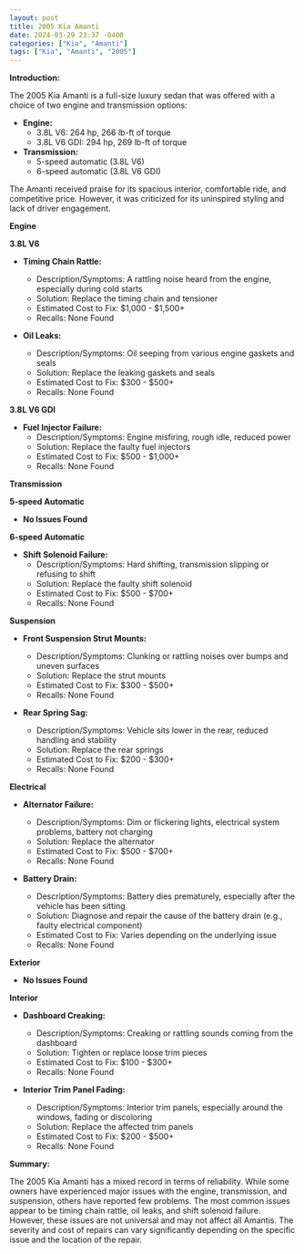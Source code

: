 ```yaml
---
layout: post
title: 2005 Kia Amanti
date: 2024-03-29 23:37 -0400
categories: ["Kia", "Amanti"]
tags: ["Kia", "Amanti", "2005"]
---
```

**Introduction:**

The 2005 Kia Amanti is a full-size luxury sedan that was offered with a choice of two engine and transmission options:

* **Engine:**
    * 3.8L V6: 264 hp, 266 lb-ft of torque
    * 3.8L V6 GDI: 294 hp, 269 lb-ft of torque
* **Transmission:**
    * 5-speed automatic (3.8L V6)
    * 6-speed automatic (3.8L V6 GDI)

The Amanti received praise for its spacious interior, comfortable ride, and competitive price. However, it was criticized for its uninspired styling and lack of driver engagement.

**Engine**

**3.8L V6**

* **Timing Chain Rattle:**
    * Description/Symptoms: A rattling noise heard from the engine, especially during cold starts
    * Solution: Replace the timing chain and tensioner
    * Estimated Cost to Fix: $1,000 - $1,500+
    * Recalls: None Found

* **Oil Leaks:**
    * Description/Symptoms: Oil seeping from various engine gaskets and seals
    * Solution: Replace the leaking gaskets and seals
    * Estimated Cost to Fix: $300 - $500+
    * Recalls: None Found

**3.8L V6 GDI**

* **Fuel Injector Failure:**
    * Description/Symptoms: Engine misfiring, rough idle, reduced power
    * Solution: Replace the faulty fuel injectors
    * Estimated Cost to Fix: $500 - $1,000+
    * Recalls: None Found

**Transmission**

**5-speed Automatic**

* **No Issues Found**

**6-speed Automatic**

* **Shift Solenoid Failure:**
    * Description/Symptoms: Hard shifting, transmission slipping or refusing to shift
    * Solution: Replace the faulty shift solenoid
    * Estimated Cost to Fix: $500 - $700+
    * Recalls: None Found

**Suspension**

* **Front Suspension Strut Mounts:**
    * Description/Symptoms: Clunking or rattling noises over bumps and uneven surfaces
    * Solution: Replace the strut mounts
    * Estimated Cost to Fix: $300 - $500+
    * Recalls: None Found

* **Rear Spring Sag:**
    * Description/Symptoms: Vehicle sits lower in the rear, reduced handling and stability
    * Solution: Replace the rear springs
    * Estimated Cost to Fix: $200 - $300+
    * Recalls: None Found

**Electrical**

* **Alternator Failure:**
    * Description/Symptoms: Dim or flickering lights, electrical system problems, battery not charging
    * Solution: Replace the alternator
    * Estimated Cost to Fix: $500 - $700+
    * Recalls: None Found

* **Battery Drain:**
    * Description/Symptoms: Battery dies prematurely, especially after the vehicle has been sitting
    * Solution: Diagnose and repair the cause of the battery drain (e.g., faulty electrical component)
    * Estimated Cost to Fix: Varies depending on the underlying issue
    * Recalls: None Found

**Exterior**

* **No Issues Found**

**Interior**

* **Dashboard Creaking:**
    * Description/Symptoms: Creaking or rattling sounds coming from the dashboard
    * Solution: Tighten or replace loose trim pieces
    * Estimated Cost to Fix: $100 - $300+
    * Recalls: None Found

* **Interior Trim Panel Fading:**
    * Description/Symptoms: Interior trim panels, especially around the windows, fading or discoloring
    * Solution: Replace the affected trim panels
    * Estimated Cost to Fix: $200 - $500+
    * Recalls: None Found

**Summary:**

The 2005 Kia Amanti has a mixed record in terms of reliability. While some owners have experienced major issues with the engine, transmission, and suspension, others have reported few problems. The most common issues appear to be timing chain rattle, oil leaks, and shift solenoid failure. However, these issues are not universal and may not affect all Amantis. The severity and cost of repairs can vary significantly depending on the specific issue and the location of the repair.
